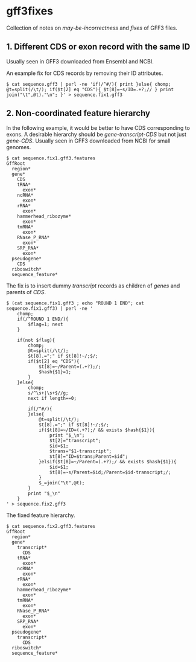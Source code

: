 # gff3fixes

Collection of notes on *may-be-incorrectness* and *fixes* of GFF3 files.

## 1. Different CDS or exon record with the same ID

Usually seen in GFF3 downloaded from Ensembl and NCBI.

An example fix for CDS records by removing their ID attributes.
```
$ cat sequence.gff3 | perl -ne 'if(/^#/){ print }else{ chomp; @t=split(/\t/); if($t[2] eq "CDS"){ $t[8]=~s/ID=.+?;// } print join("\t",@t)."\n"; }' > sequence.fix1.gff3
```

## 2. Non-coordinated feature hierarchy

In the following example, it would be better to have CDS corresponding to exons. A desirable hierarchy should be *gene-transcript-CDS* but not just *gene-CDS*. Usually seen in GFF3 downloaded from NCBI for small genomes.
```
$ cat sequence.fix1.gff3.features
GffRoot
  region*
  gene*
    CDS
    tRNA*
      exon*
    ncRNA*
      exon*
    rRNA*
      exon*
    hammerhead_ribozyme*
      exon*
    tmRNA*
      exon*
    RNase_P_RNA*
      exon*
    SRP_RNA*
      exon*
  pseudogene*
    CDS
  riboswitch*
  sequence_feature*
```

The fix is to insert dummy *transcript* records as children of *genes* and parents of *CDS*.
```
$ (cat sequence.fix1.gff3 ; echo "ROUND 1 END"; cat sequence.fix1.gff3) | perl -ne '
    chomp; 
    if(/^ROUND 1 END/){ 
        $flag=1; next 
    } 

    if(not $flag){ 
        chomp; 
        @t=split(/\t/); 
        $t[8].=";" if $t[8]!~/;$/; 
        if($t[2] eq "CDS"){ 
            $t[8]=~/Parent=(.+?);/; 
            $hash{$1}=1; 
        } 
    }else{ 
        chomp; 
        s/^\s+|\s+$//g; 
        next if length==0; 

        if(/^#/){
        }else{ 
            @t=split(/\t/); 
            $t[8].=";" if $t[8]!~/;$/; 
            if($t[8]=~/ID=(.+?);/ && exists $hash{$1}){ 
                print "$_\n"; 
                $t[2]="transcript"; 
                $id=$1; 
                $trans="$1-transcript"; 
                $t[8]="ID=$trans;Parent=$id"; 
            }elsif($t[8]=~/Parent=(.+?);/ && exists $hash{$1}){ 
                $id=$1; 
                $t[8]=~s/Parent=$id;/Parent=$id-transcript;/; 
            } 
            $_=join("\t",@t); 
        } 
        print "$_\n" 
    }
' > sequence.fix2.gff3
```

The fixed feature hierarchy.
```
$ cat sequence.fix2.gff3.features
GffRoot
  region*
  gene*
    transcript*
      CDS
    tRNA*
      exon*
    ncRNA*
      exon*
    rRNA*
      exon*
    hammerhead_ribozyme*
      exon*
    tmRNA*
      exon*
    RNase_P_RNA*
      exon*
    SRP_RNA*
      exon*
  pseudogene*
    transcript*
      CDS
  riboswitch*
  sequence_feature*
```
